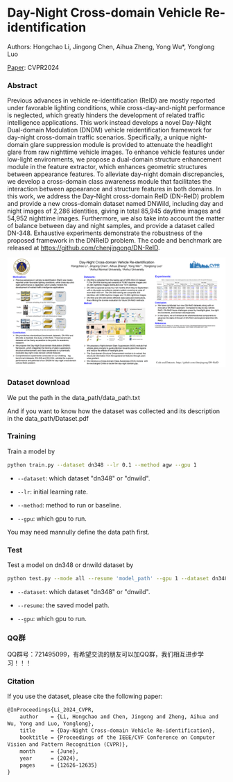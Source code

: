 # Day-Night Cross-domain Vehicle Re-identification
Authors: Hongchao Li, Jingong Chen, Aihua Zheng, Yong Wu*, Yonglong Luo

[Paper](https://openaccess.thecvf.com/content/CVPR2024/papers/Li_Day-Night_Cross-domain_Vehicle_Re-identification_CVPR_2024_paper.pdf): CVPR2024

### Abstract
 Previous advances in vehicle re-identification (ReID) are mostly reported under favorable lighting conditions, while cross-day-and-night performance is neglected, which greatly hinders the development of related traffic intelligence applications. This work instead develops a novel Day-Night Dual-domain Modulation (DNDM) vehicle reidentification framework for day-night cross-domain traffic scenarios. Specifically, a unique night-domain glare suppression module is provided to attenuate the headlight glare from raw nighttime vehicle images. To enhance vehicle features under low-light environments, we propose a dual-domain structure enhancement module in the feature extractor, which enhances geometric structures between appearance features. To alleviate day-night domain discrepancies, we develop a cross-domain class awareness module that facilitates the interaction between appearance and structure features in both domains. In this work, we address the Day-Night cross-domain ReID (DN-ReID) problem and provide a new cross-domain dataset named DNWild, including day and night images of 2,286 identities, giving in total 85,945 daytime images and 54,952 nighttime images. Furthermore, we also take into account the matter of balance between day and night samples, and provide a dataset called DN-348. Exhaustive experiments demonstrate the robustness of the proposed framework in the DNReID problem. The code and benchmark are released at https://github.com/chenjingong/DN-ReID.

![image](https://github.com/chenjingong/DN-ReID/blob/main/img/Poster.png)


 ### Dataset download
 We put the path in the data_path/data_path.txt
 
And if you want to know how the dataset was collected and its description in the data_path/Dataset.pdf

 ### Training

   Train a model by
  ```bash
python train.py --dataset dn348 --lr 0.1 --method agw --gpu 1
```

  - `--dataset`: which dataset "dn348" or "dnwild".

  - `--lr`: initial learning rate.
  
  -  `--method`: method to run or baseline.
  
  - `--gpu`:  which gpu to run.

You may need mannully define the data path first.

 ### Test

 Test a model on dn348 or dnwild dataset by 
  ```bash
python test.py --mode all --resume 'model_path' --gpu 1 --dataset dn348
```
  - `--dataset`: which dataset "dn348" or "dnwild".
  
  - `--resume`: the saved model path.
  
  - `--gpu`:  which gpu to run.

### QQ群

QQ群号：721495099，有希望交流的朋友可以加QQ群，我们相互进步学习！！！


### Citation
If you use the dataset, please cite the following paper:
```
@InProceedings{Li_2024_CVPR,
    author    = {Li, Hongchao and Chen, Jingong and Zheng, Aihua and Wu, Yong and Luo, Yonglong},
    title     = {Day-Night Cross-domain Vehicle Re-identification},
    booktitle = {Proceedings of the IEEE/CVF Conference on Computer Vision and Pattern Recognition (CVPR)},
    month     = {June},
    year      = {2024},
    pages     = {12626-12635}
}
```

